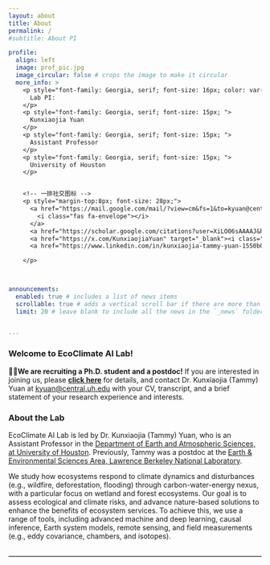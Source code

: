 ```yaml
---
layout: about
title: About
permalink: /
#subtitle: About PI

profile:
  align: left
  image: prof_pic.jpg
  image_circular: false # crops the image to make it circular
  more_info: >
    <p style="font-family: Georgia, serif; font-size: 16px; color: var(--global-theme-color);">
      Lab PI: 
    </p>
    <p style="font-family: Georgia, serif; font-size: 15px; ">
      Kunxiaojia Yuan
    </p>
    <p style="font-family: Georgia, serif; font-size: 15px; ">
      Assistant Professor
    </p>
    <p style="font-family: Georgia, serif; font-size: 15px; ">
      University of Houston
    </p>


    <!-- 一排社交图标 -->
    <p style="margin-top:8px; font-size: 28px;">
      <a href="https://mail.google.com/mail/?view=cm&fs=1&to=kyuan@central.uh.edu" target="_blank" rel="noopener">
        <i class="fas fa-envelope"></i>
      </a>
      <a href="https://scholar.google.com/citations?user=XiLO06sAAAAJ&hl=en&oi=ao" target="_blank"><i class="ai ai-google-scholar"></i></a>
      <a href="https://x.com/KunxiaojiaYuan" target="_blank"><i class="fab fa-x-twitter"></i></a>
      <a href="https://www.linkedin.com/in/kunxiaojia-tammy-yuan-1550b01aa/" target="_blank"><i class="fab fa-linkedin"></i></a>

    </p>



announcements:
  enabled: true # includes a list of news items
  scrollable: true # adds a vertical scroll bar if there are more than 3 news items
  limit: 20 # leave blank to include all the news in the `_news` folder


---
```



### Welcome to EcoClimate AI Lab! 

📢📢**We are recruiting a Ph.D. student and a postdoc!**  If you are interested in joining us, please **[click here](https://ecoai-yuanlab.github.io/Opportunities/)** for details, and contact Dr. Kunxiaojia (Tammy) Yuan at <u>kyuan@central.uh.edu</u> with your CV, transcript, and a brief statement of your research experience and interests.

### About the Lab

EcoClimate AI Lab is led by Dr. Kunxiaojia (Tammy) Yuan, who is an Assistant Professor in the [Department of Earth and Atmospheric Sciences, at University of Houston](https://www.uh.edu/nsm/earth-atmospheric/). Previously, Tammy was a postdoc at the [Earth & Environmental Sciences Area, Lawrence Berkeley National Laboratory](https://eesa.lbl.gov/). 

We study how ecosystems respond to climate dynamics and disturbances (e.g., wildfire, deforestation, flooding) through carbon-water-energy nexus, with a particular focus on wetland and forest ecosystems. Our goal is to assess ecological and climate risks, and advance nature-based solutions to enhance the benefits of ecosystem services. To achieve this, we use a range of tools, including advanced machine and deep learning, causal inference, Earth system models, remote sensing, and field measurements (e.g., eddy covariance, chambers, and isotopes).


<hr style="margin: 30px 0 20px 0; border: 0; border-top: 2px solid #ccc;" />

<style>
  /* 只影响本页的个人头像 */
  .profile img {
    max-width: 350px;   /* 桌面端最大宽度 */
    width: 90%;         /* 再保险地限制一下相对宽度 */
    height: auto;
  }
  /* 手机端更小一点 */
  @media (max-width: 768px) {
    .profile img {
      max-width: 160px;
      width: 70%;
    }
  }
</style>




